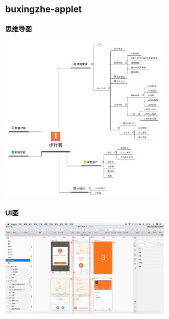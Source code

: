 # buxingzhe-applet

## 思维导图
![思维导图](./images/步行者-思维导图.png)

## UI图
![UI预览图](./images/步行者-UI预览图.png)
